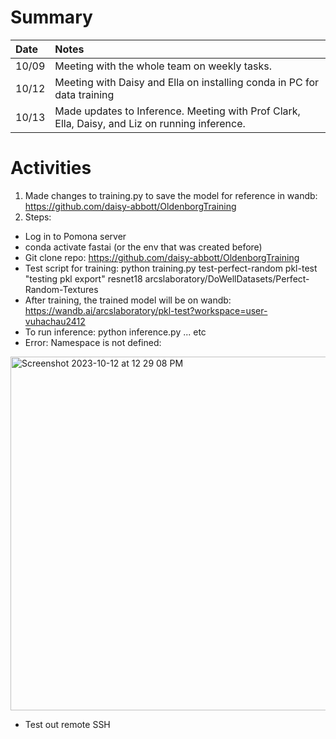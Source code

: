 # Summary

| Date   | Notes
| :----- | :-------------------------------
| 10/09 | Meeting with the whole team on weekly tasks. 
| 10/12 | Meeting with Daisy and Ella on installing conda in PC for data training
| 10/13 | Made updates to Inference. Meeting with Prof Clark, Ella, Daisy, and Liz on running inference.

# Activities
1. Made changes to training.py to save the model for reference in wandb: https://github.com/daisy-abbott/OldenborgTraining
2. Steps:
  * Log in to Pomona server
  * conda activate fastai (or the env that was created before)
  * Git clone repo: https://github.com/daisy-abbott/OldenborgTraining
  * Test script for training: python training.py test-perfect-random pkl-test "testing pkl export" resnet18 arcslaboratory/DoWellDatasets/Perfect-Random-Textures
  * After training, the trained model will be on wandb: https://wandb.ai/arcslaboratory/pkl-test?workspace=user-vuhachau2412
  * To run inference: python inference.py ... etc
  * Error: Namespace is not defined:
<img width="566" alt="Screenshot 2023-10-12 at 12 29 08 PM" src="https://github.com/chauvuha/ARCS_Lab_Reports/assets/79251745/987af1c9-326d-4f26-965e-def2fc5cafd3">

  * Test out remote SSH
